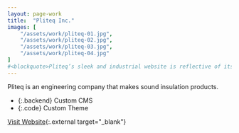 ```yaml
---
layout: page-work
title:  "Pliteq Inc."
images: [
	"/assets/work/pliteq-01.jpg",
	"/assets/work/pliteq-02.jpg",
	"/assets/work/pliteq-03.jpg",
	"/assets/work/pliteq-04.jpg"
]
#<blockquote>Pliteq’s sleek and industrial website is reflective of its innovative products</blockquote>
---
```


Pliteq is an engineering company that makes sound insulation products.

* {:.backend} Custom CMS
* {:.code} Custom Theme

[Visit Website](http://pliteq.com){:.external target="_blank"}

